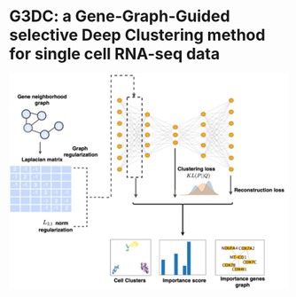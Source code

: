 # G3DC: a Gene-Graph-Guided selective Deep Clustering method for single cell RNA-seq data

![image text](./network_structure/workflow4.png)

